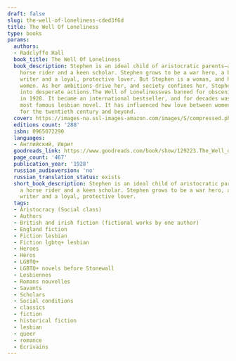 ```yaml
---
draft: false
slug: the-well-of-loneliness-cded3f6d
title: The Well Of Loneliness
type: books
params:
  authors:
  - Radclyffe Hall
  book_title: The Well Of Loneliness
  book_description: Stephen is an ideal child of aristocratic parents—a fencer, a
    horse rider and a keen scholar. Stephen grows to be a war hero, a bestselling
    writer and a loyal, protective lover. But Stephen is a woman, and her lovers are
    women. As her ambitions drive her, and society confines her, Stephen is forced
    into desperate actions.The Well of Lonelinesswas banned for obscenity when published
    in 1928. It became an international bestseller, and for decades was the single
    most famous lesbian novel. It has influenced how love between women is understood,
    for the twentieth century and beyond.
  cover: https://images-na.ssl-images-amazon.com/images/S/compressed.photo.goodreads.com/books/1415588651i/129223.jpg
  editions count: '288'
  isbn: 0965072290
  languages:
  - Английский, Иврит
  goodreads_link: https://www.goodreads.com/book/show/129223.The_Well_of_Loneliness
  page_count: '467'
  publication_year: '1928'
  russian_audioversion: 'no'
  russian_translation_status: exists
  short_book_description: Stephen is an ideal child of aristocratic parents—a fencer,
    a horse rider and a keen scholar. Stephen grows to be a war hero, a bestselling
    writer and a loyal, protective lover.
  tags:
  - Aristocracy (Social class)
  - Authors
  - British and irish fiction (fictional works by one author)
  - England fiction
  - Fiction lesbian
  - Fiction lgbtq+ lesbian
  - Heroes
  - Héros
  - LGBTQ+
  - LGBTQ+ novels before Stonewall
  - Lesbiennes
  - Romans nouvelles
  - Savants
  - Scholars
  - Social conditions
  - classics
  - fiction
  - historical fiction
  - lesbian
  - queer
  - romance
  - Écrivains
---
```

